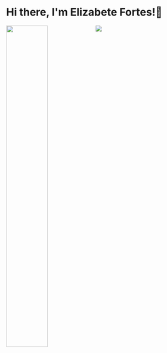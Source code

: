 # Hi there, I'm Elizabete Fortes!👋

<img align="left" width="47%" src="https://github-readme-stats.vercel.app/api?username=elizabetefortes&show_icons=true&theme=radical"/>

<img align="left" widht="47%"  src="https://github-readme-stats.vercel.app/api/top-langs/?username=elizabetefortes&layout=compact"/>

